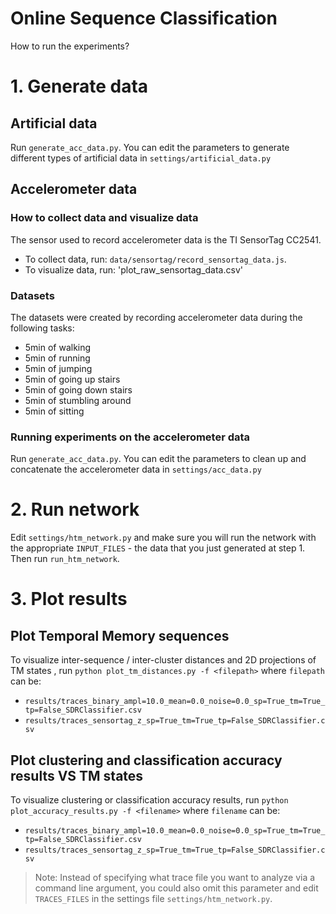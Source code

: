 Online Sequence Classification
========

How to run the experiments?

# 1. Generate data

## Artificial data
Run `generate_acc_data.py`. You can edit the parameters to generate different
 types of artificial data in `settings/artificial_data.py`

## Accelerometer data

### How to collect data and visualize data
The sensor used to record accelerometer data is the TI SensorTag CC2541. 
* To collect data, run: `data/sensortag/record_sensortag_data.js`.
* To visualize data, run: 'plot_raw_sensortag_data.csv'

### Datasets
The datasets were created by recording accelerometer data during the following 
tasks:
* 5min of walking
* 5min of running
* 5min of jumping
* 5min of going up stairs
* 5min of going down stairs
* 5min of stumbling around
* 5min of sitting


### Running experiments on the accelerometer data
Run `generate_acc_data.py`. You can edit the parameters to clean up and 
concatenate the accelerometer data in `settings/acc_data.py`

# 2. Run network 

Edit `settings/htm_network.py` and make sure you will run the network with the 
appropriate `INPUT_FILES` - the data that you just generated at step 1. Then 
run `run_htm_network`.

# 3. Plot results

## Plot Temporal Memory sequences
To visualize inter-sequence / inter-cluster distances and 2D projections of TM 
states , run `python plot_tm_distances.py -f <filepath>` where `filepath` 
can be:
* `results/traces_binary_ampl=10.0_mean=0.0_noise=0.0_sp=True_tm=True_tp=False_SDRClassifier.csv`
* `results/traces_sensortag_z_sp=True_tm=True_tp=False_SDRClassifier.csv`

## Plot clustering and classification accuracy results VS TM states
To visualize clustering or classification accuracy results, run 
`python plot_accuracy_results.py -f <filename>` where `filename` can be:
* `results/traces_binary_ampl=10.0_mean=0.0_noise=0.0_sp=True_tm=True_tp=False_SDRClassifier.csv`
* `results/traces_sensortag_z_sp=True_tm=True_tp=False_SDRClassifier.csv`
> Note: Instead of specifying what trace file you want to analyze via a command
> line argument, you could also omit this parameter and edit `TRACES_FILES` 
> in the settings file `settings/htm_network.py`.  